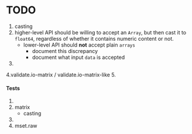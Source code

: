 TODO
====

1. casting
2. higher-level API should be willing to accept an `Array`, but then cast it to `float64`, regardless of whether it contains numeric content or not.
	- lower-level API should __not__ accept plain `arrays`
		-	document this discrepancy
		-	document what input `data` is accepted 
3. 
4.validate.io-matrix / validate.io-matrix-like
5. 



#### Tests

1. 
2. matrix
	-	casting
3. 
4. mset.raw

